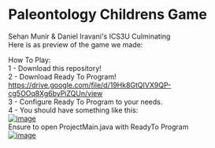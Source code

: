# Paleontology Childrens Game
Sehan Munir & Daniel Iravani's ICS3U Culminating <br>
Here is as preview of the game we made: <br>
<div align="center">
  
</div>

How To Play: <br>
1 - Download this repository! <br>
2 - Download Ready To Program! https://drive.google.com/file/d/19Hk8GtQIVX9QP-cg5OOq8Xg6byPiZQUn/view <br>
3 - Configure Ready To Program to your needs. <br>
4 - You should have something like this: <br>
[![image](https://github.com/user-attachments/assets/8e5b77c8-7a9f-4158-9ba2-23d24a562296)](https://github.com/Emera1d3x/Paleontology-Childrens-Game/blob/main/Tutorial1.png) <br>
Ensure to open ProjectMain.java with ReadyTo Program <br>
[![image](https://github.com/user-attachments/assets/51960b2b-e369-4e4e-856c-48534cf63550)](https://github.com/Emera1d3x/Paleontology-Childrens-Game/blob/main/Tutorial2.png) <br>

